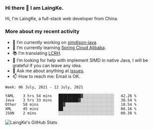 ### Hi there 👋 I am LaingKe.

Hi, I'm LaingKe, a full-stack web developer from China.

### More about my recent activity

- 🔭 I’m currently working on [simdjson-java](https://github.com/laingke/simdjson-java).
- 🌱 I’m currently learning [Spring Cloud Alibaba](https://github.com/alibaba/spring-cloud-alibaba).
- :books: I’m translating [LCRH](https://github.com/LCTT/LCRH).
- 🤔 I’m looking for help with implement SIMD in native Java, I will be grateful if you can leave any idea.
- 💬 Ask me about anything at [issues](https://github.com/laingke/laingke/issues).
- 📫 How to reach me: Email is OK.

<!--START_SECTION:waka-->
```text
Week: 06 July, 2021 - 12 July, 2021

YAML    3 hrs 54 mins   ██████████▓░░░░░░░░░░░░░░   42.26 % 
Java    3 hrs 33 mins   █████████▓░░░░░░░░░░░░░░░   38.54 % 
Other   58 mins         ██▓░░░░░░░░░░░░░░░░░░░░░░   10.54 % 
XML     45 mins         ██░░░░░░░░░░░░░░░░░░░░░░░   08.16 % 
JSON    2 mins          ░░░░░░░░░░░░░░░░░░░░░░░░░   00.38 % 
```
<!--END_SECTION:waka-->

![LaingKe's GitHub Stats](https://github-readme-stats.vercel.app/api?username=laingke&show_icons=true&theme=nightowl&count_private=true)
